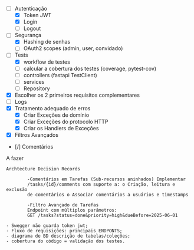 - [ ] Autenticação
  - [X] Token JWT
  - [X] Login
  - [ ] Logout
- [ ] Segurança
  - [X] Hashing de senhas
  - [ ] OAuth2 scopes (admin, user, convidado)
- [ ] Tests
  - [X] workflow de testes
  - [ ] calcular a cobertura dos testes (coverage, pytest-cov)     
  - [ ] controllers (fastapi TestClient)
  - [ ] services 
  - [ ] Repository
  
- [X] Escolher os 2 primeiros requisitos complementares
- [ ] Logs
- [X] Tratamento adequado de erros
  - [X] Criar Exceções de domínio
  - [X] Criar Exceções do protocolo HTTP
  - [X] Criar os Handlers de Exceções
- [X] Filtros Avançados
- [/] Comentários


A fazer 

	Archtecture Decision Records
	
			-Comentários em Tarefas (Sub-recursos aninhados) Implementar
			/tasks/{id}/comments com suporte a: o Criação, leitura e exclusão
			de comentários o Associar comentários a usuários e timestamps
			
			-Filtro Avançado de Tarefas
			Endpoint com múltiplos parâmetros:
			GET /tasks?status=done&priority=high&dueBefore=2025-06-01
			
	- Swegger não guarda token jwt;
	- Fluxo de requisições: principais ENDPONTS;
	- diagrama de BD descrição de tabelas/coleções;
	- cobertura do código = validação dos testes.
